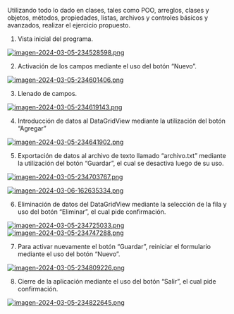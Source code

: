 Utilizando todo lo dado en clases, tales como POO, arreglos, clases y objetos, métodos,
propiedades, listas, archivos y controles básicos y avanzados, realizar el ejercicio propuesto.


1.	Vista inicial del programa.

 [![imagen-2024-03-05-234528598.png](https://i.postimg.cc/SNNfB7nF/imagen-2024-03-05-234528598.png)](https://postimg.cc/z36hWhw0)

2.	Activación de los campos mediante el uso del botón “Nuevo”.
 
[![imagen-2024-03-05-234601406.png](https://i.postimg.cc/J4GPy5M3/imagen-2024-03-05-234601406.png)](https://postimg.cc/rK2S3Wdz)

3.	Llenado de campos.
 
[![imagen-2024-03-05-234619143.png](https://i.postimg.cc/G2XxtHfS/imagen-2024-03-05-234619143.png)](https://postimg.cc/2bBZX8r4)

4.	Introducción de datos al DataGridView mediante la utilización del botón “Agregar”
 
[![imagen-2024-03-05-234641902.png](https://i.postimg.cc/bYM15cfb/imagen-2024-03-05-234641902.png)](https://postimg.cc/HjwJJNxs)

5.	Exportación de datos al archivo de texto llamado “archivo.txt” mediante la utilización del botón “Guardar”, el cual se desactiva luego de su uso.

[![imagen-2024-03-05-234703767.png](https://i.postimg.cc/52pBnH49/imagen-2024-03-05-234703767.png)](https://postimg.cc/YvGLSCLT)

[![imagen-2024-03-06-162635334.png](https://i.postimg.cc/C1j0jTgD/imagen-2024-03-06-162635334.png)](https://postimg.cc/qhMWTFgM)
 
6.	Eliminación de datos del DataGridView mediante la selección de la fila y uso del botón “Eliminar”, el cual pide confirmación.
 
 [![imagen-2024-03-05-234725033.png](https://i.postimg.cc/vTRfcfzh/imagen-2024-03-05-234725033.png)](https://postimg.cc/7GVfRCjJ)
 [![imagen-2024-03-05-234747288.png](https://i.postimg.cc/dtwZpqSh/imagen-2024-03-05-234747288.png)](https://postimg.cc/8sXCrVGG)

7.	Para activar nuevamente el botón “Guardar”, reiniciar el formulario mediante el uso del botón “Nuevo”.
  
[![imagen-2024-03-05-234809226.png](https://i.postimg.cc/VLvmdpJ7/imagen-2024-03-05-234809226.png)](https://postimg.cc/fkG6PHjX)

8.	Cierre de la aplicación mediante el uso del botón “Salir”, el cual pide confirmación.
 
[![imagen-2024-03-05-234822645.png](https://i.postimg.cc/j2FVHqDM/imagen-2024-03-05-234822645.png)](https://postimg.cc/V0nH18Bt)

